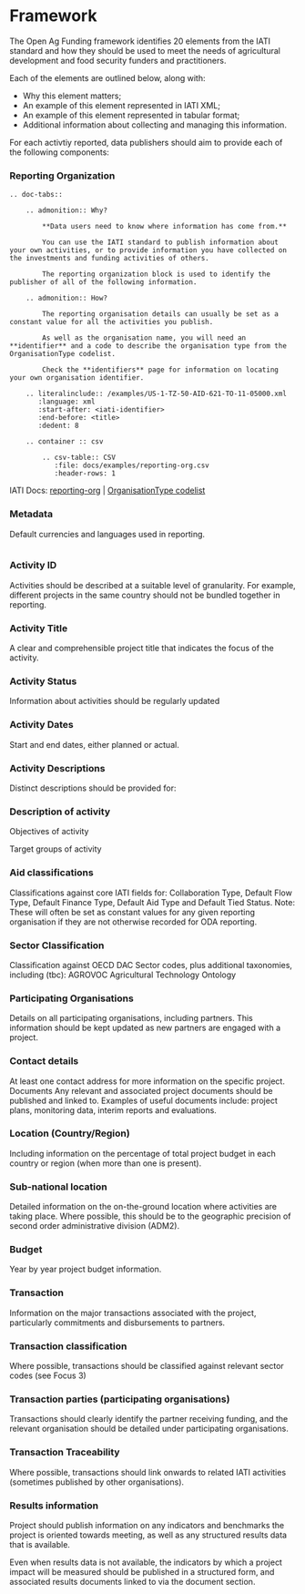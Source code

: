 Framework
========= 

The Open Ag Funding framework identifies 20 elements from the IATI standard and how they should be used to meet the needs of agricultural development and food security funders and practitioners.

Each of the elements are outlined below, along with:

* Why this element matters;
* An example of this element represented in IATI XML;
* An example of this element represented in tabular format;
* Additional information about collecting and managing this information.

For each activtiy reported, data publishers should aim to provide each of the following components:

### Reporting Organization
 
```eval_rst
.. doc-tabs::

    .. admonition:: Why?
    
        **Data users need to know where information has come from.**

        You can use the IATI standard to publish information about your own activities, or to provide information you have collected on the investments and funding activities of others.

        The reporting organization block is used to identify the publisher of all of the following information.

    .. admonition:: How?
      
        The reporting organisation details can usually be set as a constant value for all the activities you publish.

        As well as the organisation name, you will need an **identifier** and a code to describe the organisation type from the OrganisationType codelist.

        Check the **identifiers** page for information on locating your own organisation identifier. 

    .. literalinclude:: /examples/US-1-TZ-50-AID-621-TO-11-05000.xml
       :language: xml
       :start-after: <iati-identifier>
       :end-before: <title>
       :dedent: 8

    .. container :: csv

        .. csv-table:: CSV
           :file: docs/examples/reporting-org.csv
           :header-rows: 1

```

IATI Docs: [reporting-org](http://iatistandard.org/activity-standard/iati-activities/iati-activity/reporting-org/) | [OrganisationType codelist](http://iatistandard.org/201/codelists/OrganisationType/) 

### Metadata

Default currencies and languages used in reporting.

```eval_rst

```


### Activity ID

Activities should be described at a suitable level of granularity. For example, different projects in the same country should not be bundled together in reporting.

### Activity Title

A clear and comprehensible project title that indicates the focus of the activity.

### Activity Status

Information about activities should be regularly updated

### Activity Dates

Start and end dates, either planned or actual.

### Activity Descriptions

Distinct descriptions should be provided for:

### Description of activity

Objectives of activity

Target groups of activity

### Aid classifications

Classifications against core IATI fields for: Collaboration Type, Default Flow Type, Default Finance Type, Default Aid Type and Default Tied Status. 
Note: These will often be set as constant values for any given reporting organisation if they are not otherwise recorded for ODA reporting. 

### Sector Classification

Classification against OECD DAC Sector codes, plus additional taxonomies, including (tbc):
AGROVOC
Agricultural Technology Ontology

### Participating Organisations

Details on all participating organisations, including partners. This information should be kept updated as new partners are engaged with a project.

### Contact details

At least one contact address for more information on the specific project. 
Documents
Any relevant and associated project documents should be published and linked to. Examples of useful documents include: project plans, monitoring data, interim reports and evaluations.

### Location (Country/Region)

Including information on the percentage of total project budget in each country or region (when more than one is present).

### Sub-national location

Detailed information on the on-the-ground location where activities are taking place.  Where possible, this should be to the geographic precision of second order administrative division (ADM2).

### Budget

Year by year project budget information.

### Transaction

Information on the major transactions associated with the project, particularly commitments and disbursements to partners.

### Transaction classification

Where possible, transactions should be classified against relevant sector codes (see Focus 3)

### Transaction parties (participating organisations)

Transactions should clearly identify the partner receiving funding, and the relevant organisation should be detailed under participating organisations.

### Transaction Traceability

Where possible, transactions should link onwards to related IATI activities (sometimes published by other organisations).

### Results information

Project should publish information on any indicators and benchmarks the project is oriented towards meeting, as well as any structured results data that is available.

Even when results data is not available, the indicators by which a project impact will be measured should be published in a structured form, and associated results documents linked to via the document section. 
